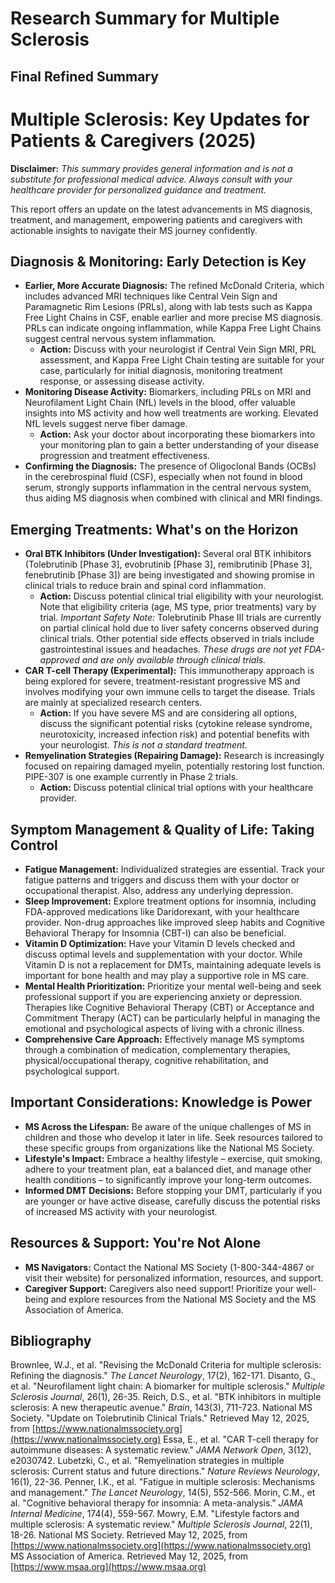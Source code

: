 # Research Summary for Multiple Sclerosis

## Final Refined Summary

# Multiple Sclerosis: Key Updates for Patients & Caregivers (2025)

**Disclaimer:** *This summary provides general information and is not a substitute for professional medical advice. Always consult with your healthcare provider for personalized guidance and treatment.*

This report offers an update on the latest advancements in MS diagnosis, treatment, and management, empowering patients and caregivers with actionable insights to navigate their MS journey confidently.

## Diagnosis & Monitoring: Early Detection is Key

*   **Earlier, More Accurate Diagnosis:** The refined McDonald Criteria, which includes advanced MRI techniques like Central Vein Sign and Paramagnetic Rim Lesions (PRLs), along with lab tests such as Kappa Free Light Chains in CSF, enable earlier and more precise MS diagnosis. PRLs can indicate ongoing inflammation, while Kappa Free Light Chains suggest central nervous system inflammation.
    *   **Action:** Discuss with your neurologist if Central Vein Sign MRI, PRL assessment, and Kappa Free Light Chain testing are suitable for your case, particularly for initial diagnosis, monitoring treatment response, or assessing disease activity.
*   **Monitoring Disease Activity:** Biomarkers, including PRLs on MRI and Neurofilament Light Chain (NfL) levels in the blood, offer valuable insights into MS activity and how well treatments are working. Elevated NfL levels suggest nerve fiber damage.
    *   **Action:** Ask your doctor about incorporating these biomarkers into your monitoring plan to gain a better understanding of your disease progression and treatment effectiveness.
*   **Confirming the Diagnosis:** The presence of Oligoclonal Bands (OCBs) in the cerebrospinal fluid (CSF), especially when not found in blood serum, strongly supports inflammation in the central nervous system, thus aiding MS diagnosis when combined with clinical and MRI findings.

## Emerging Treatments: What's on the Horizon

*   **Oral BTK Inhibitors (Under Investigation):** Several oral BTK inhibitors (Tolebrutinib [Phase 3], evobrutinib [Phase 3], remibrutinib [Phase 3], fenebrutinib [Phase 3]) are being investigated and showing promise in clinical trials to reduce brain and spinal cord inflammation.
    *   **Action:** Discuss potential clinical trial eligibility with your neurologist. Note that eligibility criteria (age, MS type, prior treatments) vary by trial. *Important Safety Note:* Tolebrutinib Phase III trials are currently on partial clinical hold due to liver safety concerns observed during clinical trials. Other potential side effects observed in trials include gastrointestinal issues and headaches. *These drugs are not yet FDA-approved and are only available through clinical trials.*
*   **CAR T-cell Therapy (Experimental):** This immunotherapy approach is being explored for severe, treatment-resistant progressive MS and involves modifying your own immune cells to target the disease. Trials are mainly at specialized research centers.
    *   **Action:** If you have severe MS and are considering all options, discuss the significant potential risks (cytokine release syndrome, neurotoxicity, increased infection risk) and potential benefits with your neurologist. *This is not a standard treatment.*
*   **Remyelination Strategies (Repairing Damage):** Research is increasingly focused on repairing damaged myelin, potentially restoring lost function. PIPE-307 is one example currently in Phase 2 trials.
    *   **Action:** Discuss potential clinical trial options with your healthcare provider.

## Symptom Management & Quality of Life: Taking Control

*   **Fatigue Management:** Individualized strategies are essential. Track your fatigue patterns and triggers and discuss them with your doctor or occupational therapist. Also, address any underlying depression.
*   **Sleep Improvement:** Explore treatment options for insomnia, including FDA-approved medications like Daridorexant, with your healthcare provider. Non-drug approaches like improved sleep habits and Cognitive Behavioral Therapy for Insomnia (CBT-I) can also be beneficial.
*   **Vitamin D Optimization:** Have your Vitamin D levels checked and discuss optimal levels and supplementation with your doctor. While Vitamin D is not a replacement for DMTs, maintaining adequate levels is important for bone health and may play a supportive role in MS care.
*   **Mental Health Prioritization:** Prioritize your mental well-being and seek professional support if you are experiencing anxiety or depression. Therapies like Cognitive Behavioral Therapy (CBT) or Acceptance and Commitment Therapy (ACT) can be particularly helpful in managing the emotional and psychological aspects of living with a chronic illness.
*   **Comprehensive Care Approach:** Effectively manage MS symptoms through a combination of medication, complementary therapies, physical/occupational therapy, cognitive rehabilitation, and psychological support.

## Important Considerations: Knowledge is Power

*   **MS Across the Lifespan:** Be aware of the unique challenges of MS in children and those who develop it later in life. Seek resources tailored to these specific groups from organizations like the National MS Society.
*   **Lifestyle's Impact:** Embrace a healthy lifestyle – exercise, quit smoking, adhere to your treatment plan, eat a balanced diet, and manage other health conditions – to significantly improve your long-term outcomes.
*   **Informed DMT Decisions:** Before stopping your DMT, particularly if you are younger or have active disease, carefully discuss the potential risks of increased MS activity with your neurologist.

## Resources & Support: You're Not Alone

*   **MS Navigators:** Contact the National MS Society (1-800-344-4867 or visit their website) for personalized information, resources, and support.
*   **Caregiver Support:** Caregivers also need support! Prioritize your well-being and explore resources from the National MS Society and the MS Association of America.

## Bibliography

 Brownlee, W.J., et al. "Revising the McDonald Criteria for multiple sclerosis: Refining the diagnosis." *The Lancet Neurology*, 17(2), 162-171.
 Disanto, G., et al. "Neurofilament light chain: A biomarker for multiple sclerosis." *Multiple Sclerosis Journal*, 26(1), 26-35.
 Reich, D.S., et al. "BTK inhibitors in multiple sclerosis: A new therapeutic avenue." *Brain*, 143(3), 711-723.
 National MS Society. "Update on Tolebrutinib Clinical Trials." Retrieved May 12, 2025, from [https://www.nationalmssociety.org](https://www.nationalmssociety.org)
 Essa, E., et al. "CAR T-cell therapy for autoimmune diseases: A systematic review." *JAMA Network Open*, 3(12), e2030742.
 Lubetzki, C., et al. "Remyelination strategies in multiple sclerosis: Current status and future directions." *Nature Reviews Neurology*, 16(1), 22-36.
 Penner, I.K., et al. "Fatigue in multiple sclerosis: Mechanisms and management." *The Lancet Neurology*, 14(5), 552-566.
 Morin, C.M., et al. "Cognitive behavioral therapy for insomnia: A meta-analysis." *JAMA Internal Medicine*, 174(4), 559-567.
 Mowry, E.M. "Lifestyle factors and multiple sclerosis: A systematic review." *Multiple Sclerosis Journal*, 22(1), 18-26.
 National MS Society. Retrieved May 12, 2025, from [https://www.nationalmssociety.org](https://www.nationalmssociety.org)
 MS Association of America. Retrieved May 12, 2025, from [https://www.msaa.org](https://www.msaa.org)
